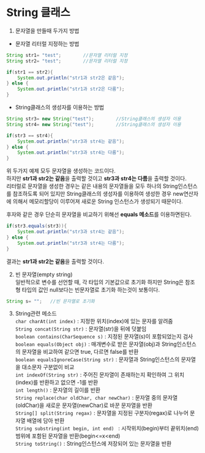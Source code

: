 # String 클래스

1. 문자열을 만들때 두가지 방법
- 문자열 리터럴 지정하는 방법
```java
String str1= "test";        //문자열 리터럴 지정
String str2= "test";        //문자열 리터럴 지정

if(str1 == str2){
    System.out.println("str1과 str2은 같음");
} else {
    System.out.println("str1과 str2은 다름");
}
```
- String클래스의 생성자를 이용하는 방법
```java
String str3= new String("test");        //String클래스의 생성자 이용
String str4= new String("test");        //String클래스의 생성자 이용

if(str3 == str4){
    System.out.println("str3과 str4는 같음");
} else {
    System.out.println("str3과 str4는 다름");
}
```
위 두가지 예제 모두 문자열을 생성하는 코드이다. <br>
하지만 **str1과 str2는 같음**을 출력할 것이고 **str3과 str4는 다름**을 출력할 것이다. <br>
리터럴로 문자열을 생성한 경우는 같은 내용의 문자열들을 모두 하나의 String인스턴스를 참조하도록 되어 있지만 String클래스의 생성자를 이용하여 생성한 경우 new연산자에 의해서 메모리할당이 이루어져 새로운 String 인스턴스가 생성되기 때문이다.<br>

후자와 같은 경우 단순히 문자열을 비교하기 위해선 **equals 메소드**를 이용하면된다.
```java
if(str3.equals(str3)){
    System.out.println("str3과 str4는 같음");
} else {
    System.out.println("str3과 str4는 다름");
}
```
결과는 **str1과 str2는 같음**을 출력할 것이다.<br>

2. 빈 문자열(empty string)<br>
일반적으로 변수를 선언할 때, 각 타입의 기본값으로 초기화 하지만 String은 참조형 타입의 값인 null보다는 빈문자열로 초기화 하는것이 보통이다.

```java
String s= "";   //빈 문자열로 초기화
```

3. String관련 메소드<br>
`char charAt(int index)` : 지정한 위치(index)에 있는 문자를 알려줌<br>
`String concat(String str)` : 문자열(str)을 뒤에 덧붙임<br>
`boolean contains(CharSequence s)` : 지정된 문자열(s)이 포함되었는지 검사<br>
`boolean equals(Object obj)` : 매개변수로 받은 문자열(obj)과 String인스턴스의 문자열을 비교하여 같으면 true, 다르면 false를 반환<br>
`boolean equalsIgnoreCase(String str)` :  문자열과 String인스턴스의 문자열을 대소문자 구분없이 비교<br>
`int indexOf(String str)` : 주어진 문자열이 존재하는지 확인하여 그 위치(index)를 반환하고 없으면 -1를 반환<br>
`int length()` : 문자열의 길이를 반환<br>
`String replace(char oldChar, char newChar)` :  문자열 중의  문자열(oldChar)을 새로운 문자열(newChar)로 바꾼 문자열을 반환<br>
`String[] split(String regax)` : 문자열을 지정된 구분자(regax)로 나누어 문자열 배열에 담아 반환<br>
`String substring(int begin, int end) ` : 시작위치(begin)부터 끝위치(end) 범위에 포함된 문자열을 반환(begin<=x<end)<br>
`String toString()` : String인스턴스에 저장되어 있는 문자열을 반환
